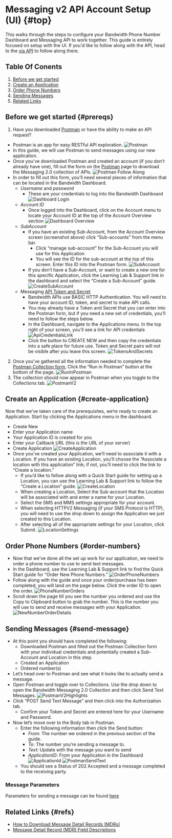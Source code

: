 # Messaging v2 API Account Setup (UI) {#top}

This walks through the steps to configure your Bandwidth Phone Number Dashboard and Messaging API to work together.
This guide is entirely focused on setup with the UI.  If you'd like to follow along with the API, head to the [via API](apisetup.md) to follow along there.

## Table Of Conents
1. [Before we get started](#prereqs)
2. [Create an Application](#create-application)
3. [Order Phone Numbers](#order-numbers)
4. [Sending Messages](#send-message)
5. [Related Links](#refs)

## Before we get started {#prereqs}

1. Have you downloaded [Postman](https://www.getpostman.com/) or have the ability to make an API request?
* Postman is an app for easy RESTful API exploration.
![Postman](images/uisetup/postman.png)
* In this guide, we will use Postman to send messages using our new application.
* Once you’ve downloaded Postman and created an account (if you don’t already have one), fill out the form on the [Postman](postman.md) page to download the Messaging 2.0 collection of APIs.
![Postman Follow Along](images/uisetup/postman-follow-along.png)
* In order to fill out this form, you’ll need several pieces of information that can be located in the Bandwidth Dashboard.
  * *Username* and *password*
    * These are your credentials to log into the Bandwidth Dashboard
![Dashboard Login](images/uisetup/dashboard-login.png)
  * *Account ID*
    * Once logged into the Dashboard, click on the Account menu to locate your Account ID at the top of the Account Overview section
![Dashboard Overview](images/uisetup/dashboard-overview.png)
  * *SubAccount*
    * If you have an existing Sub-Account, from the Account Overview screen (screenshot above) click “Sub-accounts” from the menu bar.
      * Click “manage sub-account” for the Sub-Account you will use for this Application
      * You will see the ID for the sub-account at the top of this screen. Enter this ID into the Postman form.
![SubAccount](images/uisetup/subaccount.png)
    * If you don’t have a Sub-Account, or want to create a new one for this specific Application, click the Learning Lab & Support link in the dashboard and select the “Create a Sub-Account” guide.
![CreateSubAccount](images/uisetup/create-subaccount.png)
  * Messaging [API Token and Secret](https://support.bandwidth.com/hc/en-us/articles/360014110974-How-to-Create-API-Tokens-Secrets-V2-)
    * Bandwidth APIs use BASIC HTTP Authentication. You will need to have your account ID, token, and secret to make API calls.
    * You may already have a Token and Secret that you can enter into the Postman form, but if you need a new set of credentials, you’ll need to follow the steps below.
    * In the Dashboard, navigate to the Applications menu. In the top right of your screen, you’ll see a link for API credentials
![ApiCredentialsLink](images/uisetup/api-credentials-link.png)
    * Click the button to CREATE NEW and then copy the credentials into a safe place for future use. Token and Secret pairs will not be visible after you leave this screen.
![TokensAndSecrets](images/uisetup/token-secret.png)
2. Once you’ve gathered all the information needed to complete the [Postman Collection form](postman.md), Click the “Run in Postman” button at the bottom of the page. 
![RunInPostman](images/uisetup/run-in-postman.png)
3. The collection should now appear in Postman when you toggle to the Collections tab.
![PostmanV2](images/uisetup/postman-v2.png)

## Create an Application {#create-application}
Now that we’ve taken care of the prerequisites, we’re ready to create an Application. Start by clicking the Applications menu in the dashboard.
* Create New 
* Enter your Application name
* Your Application ID is created for you
* Enter your Callback URL (this is the URL of your server)
* Create Application
![CreateApplication](images/uisetup/create-application.png)
* Once you’ve created your Application, we’ll need to associate it with a Location. If you have an existing Location, you’ll choose the “Associate a location with this application” link; if not, you’ll need to click the link to “Create a location.”
  * If you’d like to follow along with a Quick Start guide for setting up a Location, you can use the Learning Lab & Support link to follow the “Create a Location” guide.
![CreateLocation](images/uisetup/create-location.png)
  * When creating a Location, Select the Sub-account that the Location will be associated with and enter a name for your Location.
  * Select the SMS and MMS settings appropriate for your account.
  * When selecting HTTPV2 Messaging (if your SMS Protocol is HTTP), you will need to use the drop down to assign the Application we just created to this Location.
  * After selecting all of the appropriate settings for your Location, click Submit.
![LocationSettings](images/uisetup/location-settings.png)

## Order Phone Numbers {#order-numbers}
* Now that we’ve done all the set up work for our application, we need to order a phone number to use to send text messages.
* In the Dashboard, use the Learning Lab & Support link to find the Quick Start guide for “Order New Phone Numbers.”
![OrderPhoneNumbers](images/uisetup/order-phone-numbers.png)
* Follow along with the guide and once your order/purchase has been completed, you will land on the page below. Click the order ID to open the order. 
![PhoneNumberOrders](images/uisetup/phone-number-orders.png)
* Scroll down the page till you see the number you ordered and use the Copy to Clipboard button to grab the number. This is the number you will use to send and receive messages with your Application.
![NewNumberOrderDetails](images/uisetup/new-number-order-details.png)

## Sending Messages {#send-message}
* At this point you should have completed the following:
  * Downloaded Postman and filled out the Postman Collection form with your individual credentials and potentially created a Sub-Account and Location in this step.
  * Created an Application
  * Ordered number(s)
* Let’s head over to Postman and see what it looks like to actually send a message.
* Open Postman and toggle over to Collections. Use the drop down to open the Bandwidth Messaging 2.0 Collection and then click Send Text Messages.
![PostmanV2Highlights](images/uisetup/postman-v2-highlights.png)
* Click “POST Send Text Message” and then click into the Authorization tab.
  * Confirm your Token and Secret are entered here for your Username and Password.
* Now let’s move over to the Body tab in Postman.
  * Enter the following information then click the Send button:
    * *From*: The number we ordered in the previous section of the guide.
    * *To*: The number you’re sending a message to.
    * *Text*: Update with the message you want to send
    * *ApplicationID*: From your Application in the Dashboard
![ApplicationId](images/uisetup/application-id.png)
![PostmanSendText](images/uisetup/postman-send-text.png)
  * You should see a Status of 202 Accepted and a message completed to the receiving party.

### Message Parameters
Parameters for sending a message can be found [here](methods.createMessage.md)

## Related Links {#refs}
* [How to Download Message Detail Records (MDRs)](https://support.bandwidth.com/hc/en-us/articles/226661127-How-to-Download-Billing-Detail-Records-BDRs-and-Message-Detail-Records-MDRs-)
* [Message Detail Record (MDR) Field Descriptions](https://support.bandwidth.com/hc/en-us/articles/360009991954)
